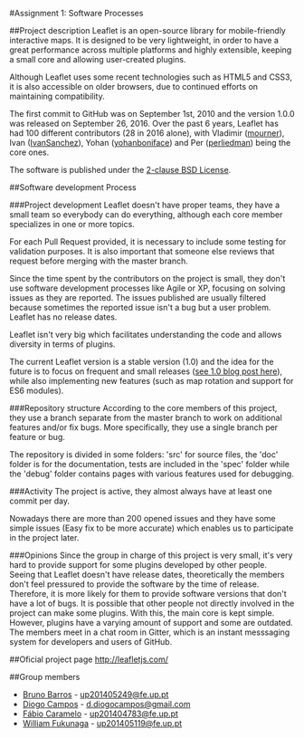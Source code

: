 #Assignment 1: Software Processes

##Project description
Leaflet is an open-source library for mobile-friendly interactive maps. It is designed to be very lightweight, in order to have a great performance across multiple platforms and highly extensible, keeping a small core and allowing user-created plugins.

Although Leaflet uses some recent technologies such as HTML5 and CSS3, it is also accessible on older browsers, due to continued efforts on maintaining compatibility.

The first commit to GitHub was on September 1st, 2010 and the version 1.0.0 was released on September 26, 2016. Over the past 6 years, Leaflet has had 100 different contributors (28 in 2016 alone), with Vladimir ([mourner](https://github.com/mourner)), Ivan ([IvanSanchez](https://github.com/IvanSanchez)), Yohan ([yohanboniface](https://github.com/yohanboniface)) and Per ([perliedman](https://github.com/perliedman)) being the core ones.

The software is published under the [2-clause BSD License](https://github.com/Leaflet/Leaflet/blob/master/LICENSE).

##Software development Process

###Project development
Leaflet doesn't have proper teams, they have a small team so everybody can do everything, although each core member specializes in one or more topics.

For each Pull Request provided, it is necessary to include some testing for validation purposes. It is also important that someone else reviews that request before merging with the master branch.

Since the time spent by the contributors on the project is small, they don't use software development processes like Agile or XP, focusing on solving issues as they are reported. The issues published are usually filtered because sometimes the reported issue isn't a bug but a user problem. Leaflet has no release dates.

Leaflet isn't very big which facilitates understanding the code and allows diversity in terms of plugins.

The current Leaflet version is a stable version (1.0) and the idea for the future is to focus on frequent and small releases ([see 1.0 blog post here](http://leafletjs.com/2016/09/27/leaflet-1.0-final.html)), while also implementing new features (such as map rotation and support for ES6 modules).

###Repository structure
According to the core members of this project, they use a branch separate from the master branch to work on additional features and/or fix bugs. More specifically, they use a single branch per feature or bug.

The repository is divided in some folders: 'src' for source files, the 'doc' folder is for the documentation, tests are included in the 'spec' folder while the 'debug' folder contains pages with various features used for debugging.

###Activity
The project is active, they almost always have at least one commit per day.

Nowadays there are more than 200 opened issues and they have some simple issues (Easy fix to be more accurate) which enables us to participate in the project later.

###Opinions
Since the group in charge of this project is very small, it's very hard to provide support for some plugins developed by other people.
Seeing that Leaflet doesn't have release dates, theoretically the members don't feel pressured to provide the software by the time of release. Therefore, it is more likely for them to provide software versions that don't have a lot of bugs.
It is possible that other people not directly involved in the project can make some plugins. With this, the main core is kept simple. However, plugins have a varying amount of support and some are outdated.
The members meet in a chat room in Gitter, which is an instant messsaging system for developers and users of GitHub.

##Oficial project page
http://leafletjs.com/

##Group members
* [Bruno Barros](https://github.com/BrunoBarros21) - up201405249@fe.up.pt
* [Diogo Campos](https://github.com/DiogoMCampos) - d.diogocampos@gmail.com
* [Fábio Caramelo](https://github.com/Caramelo18) - up201404783@fe.up.pt
* [William Fukunaga](https://github.com/williamnf) - up201405119@fe.up.pt
